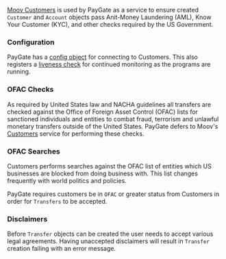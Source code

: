 [Moov Customers](https://github.com/moov-io/customers) is used by PayGate as a service to ensure created `Customer` and `Account` objects pass Anit-Money Laundering (AML), Know Your Customer (KYC), and other checks required by the US Government.

### Configuration

PayGate has a [config object](./config.md#customers) for connecting to Customers. This also registers a [liveness check](./admin.md#liveness-and-readiness-checks) for continued monitoring as the programs are running.

### OFAC Checks

As required by United States law and NACHA guidelines all transfers are checked against the Office of Foreign Asset Control (OFAC) lists for sanctioned individuals and entities to combat fraud, terrorism and unlawful monetary transfers outside of the United States. PayGate defers to Moov's [Customers](https://github.com/moov-io/customers) service for performing these checks.

### OFAC Searches

Customers performs searches against the OFAC list of entities which US businesses are blocked from doing business with. This list changes frequently with world politics and policies.

PayGate requires customers be in `OFAC` or greater status from Customers in order for `Transfers` to be accepted.

### Disclaimers

Before `Transfer` objects can be created the user needs to accept various legal agreements. Having unaccepted disclaimers will result in `Transfer` creation failing with an error message.
